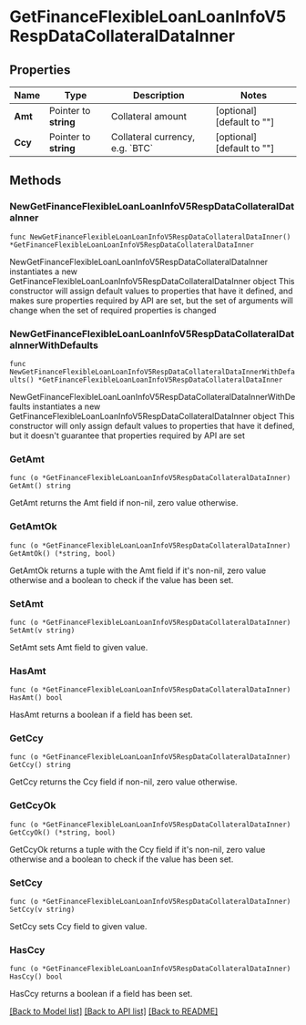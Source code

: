# GetFinanceFlexibleLoanLoanInfoV5RespDataCollateralDataInner

## Properties

Name | Type | Description | Notes
------------ | ------------- | ------------- | -------------
**Amt** | Pointer to **string** | Collateral amount | [optional] [default to ""]
**Ccy** | Pointer to **string** | Collateral currency, e.g. &#x60;BTC&#x60; | [optional] [default to ""]

## Methods

### NewGetFinanceFlexibleLoanLoanInfoV5RespDataCollateralDataInner

`func NewGetFinanceFlexibleLoanLoanInfoV5RespDataCollateralDataInner() *GetFinanceFlexibleLoanLoanInfoV5RespDataCollateralDataInner`

NewGetFinanceFlexibleLoanLoanInfoV5RespDataCollateralDataInner instantiates a new GetFinanceFlexibleLoanLoanInfoV5RespDataCollateralDataInner object
This constructor will assign default values to properties that have it defined,
and makes sure properties required by API are set, but the set of arguments
will change when the set of required properties is changed

### NewGetFinanceFlexibleLoanLoanInfoV5RespDataCollateralDataInnerWithDefaults

`func NewGetFinanceFlexibleLoanLoanInfoV5RespDataCollateralDataInnerWithDefaults() *GetFinanceFlexibleLoanLoanInfoV5RespDataCollateralDataInner`

NewGetFinanceFlexibleLoanLoanInfoV5RespDataCollateralDataInnerWithDefaults instantiates a new GetFinanceFlexibleLoanLoanInfoV5RespDataCollateralDataInner object
This constructor will only assign default values to properties that have it defined,
but it doesn't guarantee that properties required by API are set

### GetAmt

`func (o *GetFinanceFlexibleLoanLoanInfoV5RespDataCollateralDataInner) GetAmt() string`

GetAmt returns the Amt field if non-nil, zero value otherwise.

### GetAmtOk

`func (o *GetFinanceFlexibleLoanLoanInfoV5RespDataCollateralDataInner) GetAmtOk() (*string, bool)`

GetAmtOk returns a tuple with the Amt field if it's non-nil, zero value otherwise
and a boolean to check if the value has been set.

### SetAmt

`func (o *GetFinanceFlexibleLoanLoanInfoV5RespDataCollateralDataInner) SetAmt(v string)`

SetAmt sets Amt field to given value.

### HasAmt

`func (o *GetFinanceFlexibleLoanLoanInfoV5RespDataCollateralDataInner) HasAmt() bool`

HasAmt returns a boolean if a field has been set.

### GetCcy

`func (o *GetFinanceFlexibleLoanLoanInfoV5RespDataCollateralDataInner) GetCcy() string`

GetCcy returns the Ccy field if non-nil, zero value otherwise.

### GetCcyOk

`func (o *GetFinanceFlexibleLoanLoanInfoV5RespDataCollateralDataInner) GetCcyOk() (*string, bool)`

GetCcyOk returns a tuple with the Ccy field if it's non-nil, zero value otherwise
and a boolean to check if the value has been set.

### SetCcy

`func (o *GetFinanceFlexibleLoanLoanInfoV5RespDataCollateralDataInner) SetCcy(v string)`

SetCcy sets Ccy field to given value.

### HasCcy

`func (o *GetFinanceFlexibleLoanLoanInfoV5RespDataCollateralDataInner) HasCcy() bool`

HasCcy returns a boolean if a field has been set.


[[Back to Model list]](../README.md#documentation-for-models) [[Back to API list]](../README.md#documentation-for-api-endpoints) [[Back to README]](../README.md)



